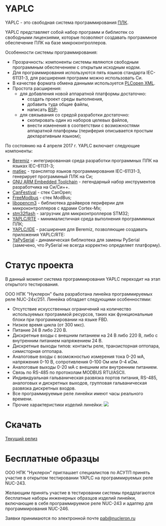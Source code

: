 # YAPLC

YAPLC - это свободная система программирования [ПЛК](https://ru.wikipedia.org/wiki/%D0%9F%D1%80%D0%BE%D0%B3%D1%80%D0%B0%D0%BC%D0%BC%D0%B8%D1%80%D1%83%D0%B5%D0%BC%D1%8B%D0%B9_%D0%BB%D0%BE%D0%B3%D0%B8%D1%87%D0%B5%D1%81%D0%BA%D0%B8%D0%B9_%D0%BA%D0%BE%D0%BD%D1%82%D1%80%D0%BE%D0%BB%D0%BB%D0%B5%D1%80).

YAPLC представляет собой набор программ и библиотек со свободными лицензиями, 
которые позволяют создавать программное обеспечение ПЛК на базе микроконтроллеров.

Особенности системы программирования:
* Прозрачность: компоненты системы являются свободным программным обеспечением с открытым исходным кодом.
* Для программирования используются пять языков стандарта IEC-61131-3, для расширения программ можно использовать Си.
* В качестве формата обмена данными используется [PLCopen XML](http://www.plcopen.org/pages/tc6_xml/).
* Простота расширения:
  * для добавления новой аппаратной платформы достаточно: 
    * создать проект среды выполнения, 
    * добавить туда общие файлы, 
    * написать [BSP](https://ru.wikipedia.org/wiki/Board_Support_Package);
  * для связывания со средой разработки достаточно:
    * скопировать один из наборов целевых файлов,
    * внести изменения в соответствии с возможностями аппаратной платформы (периферия описывается простым декларативным языком);

По состоянию на 4 апреля 2017 г. YAPLC включает следующие компоненты:
* [Beremiz](https://bitbucket.org/skvorl/beremiz) - интегрированная среда разработки программных ПЛК на языках IEC-61131-3;
* [matiec](https://bitbucket.org/mjsousa/matiec) - транслятор языков программирования IEC-61131-3, генерирует программный ПЛК на Си;
* [GNU ARM Embedded Toolchain](https://launchpad.net/gcc-arm-embedded) - легендарный набор инструментов разработчика на Си/Си++.
* [CanFestival](https://github.com/nucleron/CanFestival-3) - стек CanOpen;
* [FreeModbus](https://github.com/nucleron/freemodbus-v1.5.0) - стек ModBus;
* [libopencm3](https://github.com/libopencm3/libopencm3) - библиотека драйверов периферии для микроконтроллеров с ядрами Cortex-Mх;
* [stm32flash](https://github.com/nucleron/stm32flash) - загрузчик для микрконтроллеров STM32;
* [YAPLC/RTE](https://github.com/nucleron/RTE) - минималистичная среда выполнения программмных ПЛК;
* [YAPLC/IDE](https://github.com/nucleron/IDE) - расширения для Beremiz, позволяющие создавать приложения YAPLC/RTE:
* [YaPySerial](https://github.com/nucleron/YaPySerial) - динамическая библиотека для замены PySerial (замечено, что PySerial не всегда корректно определяет платформу).

# Статус проекта

В данный момент система программирования YAPLC переходит на этап открытого тестирования. 

ООО НПК "Нуклерон" была разработана линейка программируемых реле NUC-24x/251. Линейка обладает следующими особенностями:
* Отсутствие искусственных ограничений на количество используемых программой ресурсов, таких как функциональные блоки при программировании на языке FBD.
* Низкое время цикла (от 300 мкc).
* Питание 24 В либо 220 В.
* Дискретные входы с внешним питанием на 24 В либо 220 В, либо с внутренним питанием напряжением 24 В.
* Дискретные выходы типов: контакты реле, транзисторная оптопара, симисторная оптопара.
* Аналоговые входы с возможностью измерения тока 0-20 мА, напряжения 0-10 В, сопротивления 0-100 Ом или 0-4 кОм.
* Аналоговые выходы 0-20 мА с внешним или внутренним питанием.
* Связь по RS-485 по протоколам MODBUS RTU/ASCII.
* Индивидуальная гальваническая развязка портов питания, RS-485, аналоговых и дискретных выходов, групповая гальваническая развязка дискретных входов.
* Все программируемые реле линейки имеют часы реального времени.
* Прочие характеристики изделий линейки:
![](https://cloud.githubusercontent.com/assets/16999214/24648364/d1fcf818-193c-11e7-903c-ce661a768e57.png)

# Скачать
[Текущий релиз](https://github.com/nucleron/YAPLC/releases/tag/v0.9.11)

# Бесплатные образцы
ООО НПК "Нуклерон" приглашает специалистов по АСУТП принять участие в открытом тестировании YAPLC на программируемых реле NUC-243.

Желающим принять участие в тестировании системы преддлагаются бесплатные наборы инженерных образцов изделий линейки, включающие в себя программируемое реле NUC-243 и адаптер для программирования NUC-246.

Заявки принимаются по электронной почте pab@nucleron.ru
